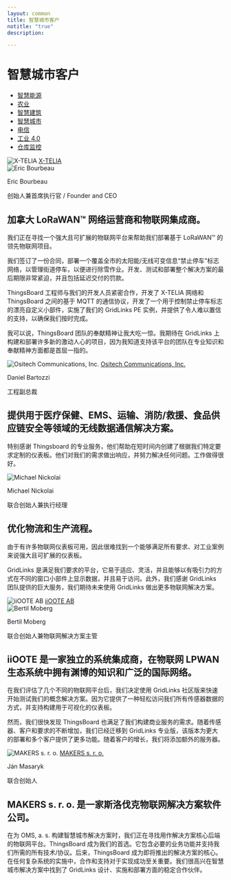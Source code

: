 ```yaml
---
layout: common
title: 智慧城市客户
notitle: "true"
description:

---
```


<h1 class="mainTitle smart-city">智慧城市客户</h1>

<nav class="customers-nav">
    <ul>
        <li>
            <a href="/industries/smart-energy/">智慧能源</a>
        </li>
        <li>
            <a href="/industries/agriculture/">农业</a>
        </li>
        <li>
            <a href="/industries/smart-buildings/">智慧建筑</a>
        </li>
        <li>
            <a href="/industries/smart-city/" class="active">智慧城市</a>
        </li>
        <li>
            <a href="/industries/telecom/">电信</a>
        </li>
        <li>
            <a href="/industries/industry40/">工业 4.0</a>
        </li>
        <li>
            <a href="/industries/warehouse-monitoring/">仓库监控</a>
        </li>
    </ul>
</nav>

<div class="customer-block">
    <div class="customer-company">
        <img class="customer-logo" src="/images/customers/x-telia.png" alt="X-TELIA">
        <a class="outlink" href="https://en.x-telia.com/"> X-TELIA </a>
    </div>
    <div class="customer-content">
        <div class="person-container">
            <img class="person-logo" src="/images/customers/x-telia-person.jpg" alt="Eric Bourbeau">
            <div class="person-title">
                <p class="person-name"> Eric Bourbeau </p>
                <p class="person-position"> 创始人兼首席执行官 / Founder and CEO </p>
            </div>
        </div>
        <h2>
            加拿大 LoRaWAN™ 网络运营商和物联网集成商。
        </h2>
        <p>
            我们正在寻找一个强大且可扩展的物联网平台来帮助我们部署基于 LoRaWAN™ 的领先物联网项目。
        </p>
        <p>
            我们签订了一份合同，部署一个覆盖全市的太阳能/无线可变信息“禁止停车”标志网络，以管理街道停车，以便进行除雪作业。开发、测试和部署整个解决方案的最后期限非常紧迫，并且包括延迟交付的罚款。
        </p>
        <p>
            ThingsBoard 工程师与我们的开发人员紧密合作，开发了 X-TELIA 网络和 ThingsBoard 之间的基于 MQTT 的通信协议，开发了一个用于控制禁止停车标志的漂亮自定义小部件，实施了我们的 GridLinks PE 实例，并提供了令人难以置信的支持，以确保我们按时完成。
        </p>
        <p>
            我可以说，ThingsBoard 团队的奉献精神让我大吃一惊。我期待在 GridLinks 上构建和部署许多新的激动人心的项目，因为我知道支持该平台的团队在专业知识和奉献精神方面都是首屈一指的。
        </p>
    </div>
</div>

<div class="customer-block">
    <div class="customer-company">
        <img class="customer-logo" src="/images/customers/ositech.jpg" alt="Ositech Communications, Inc.">
        <a class="outlink" href="https://ositech.com/"> Ositech Communications, Inc. </a>
    </div>
    <div class="customer-content">
        <div class="person-container">
            <div class="person-title">
                <p class="person-name"> Daniel Bartozzi </p>
                <p class="person-position"> 工程副总裁 </p>
            </div>
        </div>
        <h2>
            提供用于医疗保健、EMS、运输、消防/救援、食品供应链安全等领域的无线数据通信解决方案。
        </h2>
        <p>
            特别感谢 Thingsboard 的专业服务，他们帮助在短时间内创建了根据我们特定要求定制的仪表板。他们对我们的需求做出响应，并努力解决任何问题。工作做得很好。
        </p>
    </div>
</div>

<div class="customer-block">
    <div class="customer-company">
        <img class="customer-logo" src="/images/customers/conbee.svg" alt="Michael Nickolai">
    </div>
    <div class="customer-content">
        <div class="person-container">
            <div class="person-title">
                <p class="person-name"> Michael Nickolai </p>
                <p class="person-position"> 联合创始人兼执行经理 </p>
            </div>
        </div>
        <h2>
            优化物流和生产流程。
        </h2>
        <p>
            由于有许多物联网仪表板可用，因此很难找到一个能够满足所有要求、对工业案例来说强大且可扩展的仪表板。  
        </p>
        <p>
            GridLinks 是满足我们要求的平台，它易于适应、灵活，并且能够以有吸引力的方式在不同的窗口小部件上显示数据，并且易于访问。此外，我们感谢 GridLinks 团队提供的巨大服务，我们期待未来使用 GridLinks 做出更多物联网解决方案。
        </p>
    </div>
</div>

<div class="customer-block">
    <div class="customer-company">
        <img class="customer-logo" src="/images/customers/iioote.png" alt="iiOOTE AB">
        <a class="outlink" href="https://www.iioote.com/"> iiOOTE AB </a>
    </div>
    <div class="customer-content">
        <div class="person-container">
            <img class="person-logo" src="/images/customers/bertil.png" alt="Bertil Moberg">
            <div class="person-title">
                <p class="person-name"> Bertil Moberg </p>
                <p class="person-position"> 联合创始人兼物联网解决方案主管 </p>
            </div>
        </div>
        <h2>
            iiOOTE 是一家独立的系统集成商，在物联网 LPWAN 生态系统中拥有渊博的知识和广泛的国际网络。
        </h2>
        <p>
            在我们评估了几个不同的物联网平台后，我们决定使用 GridLinks 社区版来快速开始测试我们的概念解决方案。因为它提供了一种轻松访问我们所有传感器数据的方式，并支持构建用于可视化的仪表板。
        </p>
        <p>
            然而，我们很快发现 ThingsBoard 也满足了我们构建商业服务的需求。随着传感器、客户和要求的不断增加，我们已经迁移到 GridLinks 专业版，该版本为更大的部署和多个客户提供了更多功能。随着客户的增长，我们将添加额外的服务器。
        </p>
    </div>
</div>

<div class="customer-block">
    <div class="customer-company">
        <img class="customer-logo" src="/images/customers/makerssro.jpg" alt="MAKERS s. r. o.">
        <a class="outlink" href="https://www.makers.sk/"> MAKERS s. r. o. </a>
    </div>
    <div class="customer-content">
        <div class="person-container">
            <div class="person-title">
                <p class="person-name"> Ján Masaryk </p>
                <p class="person-position"> 联合创始人 </p>
            </div>
        </div>
        <h2>
            MAKERS s. r. o. 是一家斯洛伐克物联网解决方案软件公司。
        </h2>
        <p>
            在为 OMS, a. s. 构建智慧城市解决方案时，我们正在寻找用作解决方案核心后端的物联网平台。ThingsBoard 成为我们的首选。它包含必要的业务功能并支持我们所需的所有技术/协议。后来，ThingsBoard 成为即将推出的解决方案的核心。在任何复杂系统的实施中，合作和支持对于实现成功至关重要。我们很高兴在智慧城市解决方案中找到了 GridLinks 设计、实施和部署方面的稳定合作伙伴。
        </p>
    </div>
</div>